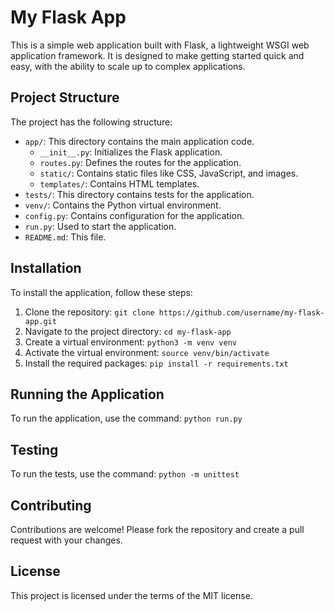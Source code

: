 # My Flask App

This is a simple web application built with Flask, a lightweight WSGI web application framework. It is designed to make getting started quick and easy, with the ability to scale up to complex applications.

## Project Structure

The project has the following structure:

- `app/`: This directory contains the main application code.
  - `__init__.py`: Initializes the Flask application.
  - `routes.py`: Defines the routes for the application.
  - `static/`: Contains static files like CSS, JavaScript, and images.
  - `templates/`: Contains HTML templates.
- `tests/`: This directory contains tests for the application.
- `venv/`: Contains the Python virtual environment.
- `config.py`: Contains configuration for the application.
- `run.py`: Used to start the application.
- `README.md`: This file.

## Installation

To install the application, follow these steps:

1. Clone the repository: `git clone https://github.com/username/my-flask-app.git`
2. Navigate to the project directory: `cd my-flask-app`
3. Create a virtual environment: `python3 -m venv venv`
4. Activate the virtual environment: `source venv/bin/activate`
5. Install the required packages: `pip install -r requirements.txt`

## Running the Application

To run the application, use the command: `python run.py`

## Testing

To run the tests, use the command: `python -m unittest`

## Contributing

Contributions are welcome! Please fork the repository and create a pull request with your changes.

## License

This project is licensed under the terms of the MIT license.